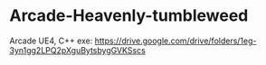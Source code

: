 # Arcade-Heavenly-tumbleweed
Arcade UE4, C++
exe: https://drive.google.com/drive/folders/1eg-3yn1gg2LPQ2pXguBytsbygGVKSscs
